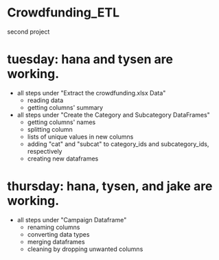 # Crowdfunding_ETL
second project
# tuesday: hana and tysen are working.
- all steps under "Extract the crowdfunding.xlsx Data"
  - reading data
  - getting columns' summary
- all steps under "Create the Category and Subcategory DataFrames"
  - getting columns' names
  - splitting column
  - lists of unique values in new columns
  - adding "cat" and "subcat" to category_ids and subcategory_ids, respectively
  - creating new dataframes
# thursday: hana, tysen, and jake are working.
- all steps under "Campaign Dataframe"
   - renaming columns
   - converting data types
   - merging dataframes
   - cleaning by dropping unwanted columns
